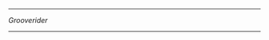 
************************************************************
*Grooverider*






************************************************************

